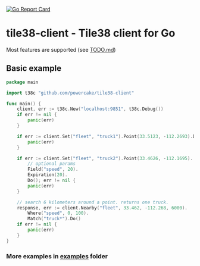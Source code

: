 [![Go Report Card](https://goreportcard.com/badge/github.com/powercake/tile38-client)](https://goreportcard.com/report/github.com/powercake/tile38-client)

# tile38-client - Tile38 client for Go

Most features are supported (see [TODO.md](TODO.md))

## Basic example

```go
package main

import t38c "github.com/powercake/tile38-client"

func main() {
	client, err := t38c.New("localhost:9851", t38c.Debug())
	if err != nil {
		panic(err)
	}

	if err := client.Set("fleet", "truck1").Point(33.5123, -112.2693).Do(); err != nil {
		panic(err)
	}

	if err := client.Set("fleet", "truck2").Point(33.4626, -112.1695).
		// optional params
		Field("speed", 20).
		Expiration(20).
		Do(); err != nil {
		panic(err)
	}

	// search 6 kilometers around a point. returns one truck.
	response, err := client.Nearby("fleet", 33.462, -112.268, 6000).
		Where("speed", 0, 100).
		Match("truck*").Do()
	if err != nil {
		panic(err)
	}
}
```
### More examples in [examples](examples) folder